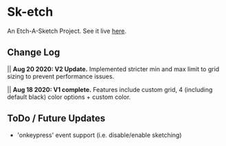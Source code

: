 <h1>Sk-etch</h1>
<p>An Etch-A-Sketch Project. See it live <a href="https://fusakoo.github.io/etch-a-sketch/" target="_blank">here</a>.</p>

<h2>Change Log</h2>
<p>|| <strong>Aug 20 2020: V2 Update.</strong> Implemented stricter min and max limit to grid sizing to prevent performance issues.</p>
<p>|| <strong>Aug 18 2020: V1 complete.</strong> Features include custom grid, 4 (including default black) color options + custom color.</p>

<h2>ToDo / Future Updates</h2>
<ul>
    <li>'onkeypress' event support (i.e. disable/enable sketching)</li>
</ul>
